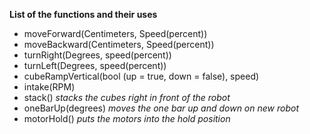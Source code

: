 **List of the functions and their uses**
* moveForward(Centimeters, Speed(percent))
* moveBackward(Centimeters, Speed(percent))
* turnRight(Degrees, speed(percent))
* turnLeft(Degrees, speed(percent))
* cubeRampVertical(bool (up = true, down = false), speed)
* intake(RPM)
* stack() *stacks the cubes right in front of the robot*
* oneBarUp(degrees) *moves the one bar up and down on new robot*
* motorHold() *puts the motors into the hold position*
